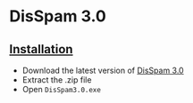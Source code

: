 # DisSpam 3.0
## [Installation](#installation)
- Download the latest version of [DisSpam 3.0](https://github.com/techguytechtips/DisSpam-3.0/releases)
- Extract the .zip file
- Open ```DisSpam3.0.exe```
